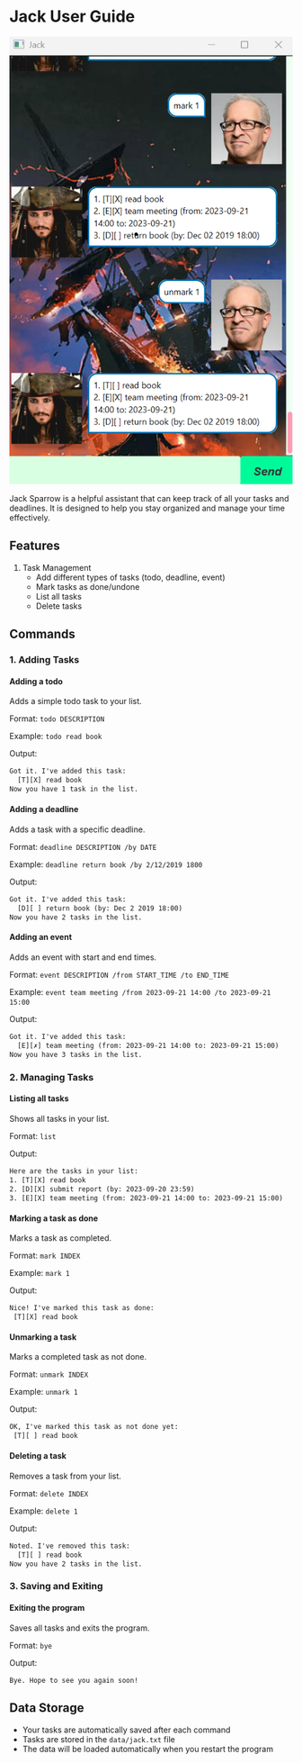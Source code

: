 # Jack User Guide

![Jack](../src/main/resources/images/Ui.png)

Jack Sparrow is a helpful assistant that can keep track of all your tasks and deadlines.
It is designed to help you stay organized and manage your time effectively.

## Features

1. Task Management
   - Add different types of tasks (todo, deadline, event)
   - Mark tasks as done/undone
   - List all tasks
   - Delete tasks

## Commands

### 1. Adding Tasks

#### Adding a todo
Adds a simple todo task to your list.

Format: `todo DESCRIPTION`

Example: `todo read book`

Output:
```
Got it. I've added this task:
  [T][X] read book
Now you have 1 task in the list.
```

#### Adding a deadline
Adds a task with a specific deadline.

Format: `deadline DESCRIPTION /by DATE`

Example: `deadline return book /by 2/12/2019 1800`

Output:
```
Got it. I've added this task:
  [D][ ] return book (by: Dec 2 2019 18:00)
Now you have 2 tasks in the list.
```

#### Adding an event
Adds an event with start and end times.

Format: `event DESCRIPTION /from START_TIME /to END_TIME`

Example: `event team meeting /from 2023-09-21 14:00 /to 2023-09-21 15:00`

Output:
```
Got it. I've added this task:
  [E][✗] team meeting (from: 2023-09-21 14:00 to: 2023-09-21 15:00)
Now you have 3 tasks in the list.
```

### 2. Managing Tasks

#### Listing all tasks
Shows all tasks in your list.

Format: `list`

Output:
```
Here are the tasks in your list:
1. [T][X] read book
2. [D][X] submit report (by: 2023-09-20 23:59)
3. [E][X] team meeting (from: 2023-09-21 14:00 to: 2023-09-21 15:00)
```

#### Marking a task as done
Marks a task as completed.

Format: `mark INDEX`

Example: `mark 1`

Output:
```
Nice! I've marked this task as done:
 [T][X] read book
```

#### Unmarking a task
Marks a completed task as not done.

Format: `unmark INDEX`

Example: `unmark 1`

Output:
```
OK, I've marked this task as not done yet:
 [T][ ] read book
```

#### Deleting a task
Removes a task from your list.

Format: `delete INDEX`

Example: `delete 1`

Output:
```
Noted. I've removed this task:
  [T][ ] read book
Now you have 2 tasks in the list.
```

### 3. Saving and Exiting

#### Exiting the program
Saves all tasks and exits the program.

Format: `bye`

Output:
```
Bye. Hope to see you again soon!
```

## Data Storage
- Your tasks are automatically saved after each command
- Tasks are stored in the `data/jack.txt` file
- The data will be loaded automatically when you restart the program

